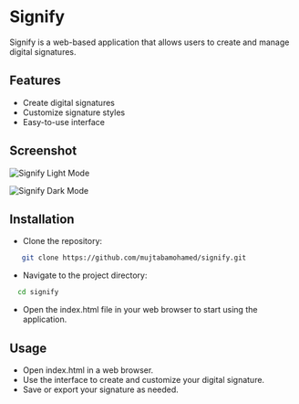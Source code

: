 # Signify

Signify is a web-based application that allows users to create and manage digital signatures.

## Features

- Create digital signatures
- Customize signature styles
- Easy-to-use interface

## Screenshot

![Signify Light Mode](https://i.postimg.cc/Kc04q8nm/Signify-1.png)

![Signify Dark Mode](https://i.postimg.cc/rwrmwG7p/Signify-2.png)

## Installation

- Clone the repository:
```bash
   git clone https://github.com/mujtabamohamed/signify.git
```

- Navigate to the project directory:
```bash
  cd signify
```

- Open the index.html file in your web browser to start using the application.


## Usage
- Open index.html in a web browser.
- Use the interface to create and customize your digital signature.
- Save or export your signature as needed.


